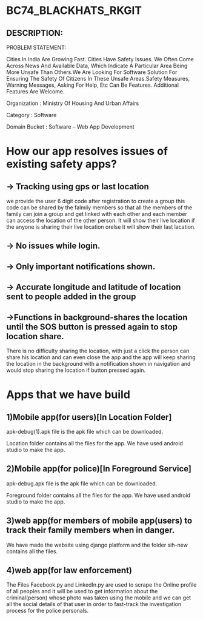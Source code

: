 # BC74_BLACKHATS_RKGIT

## DESCRIPTION:

PROBLEM STATEMENT:

Cities In India Are Growing Fast. Cities Have Safety Issues. We Often Come Across News And Available Data, Which Indicate A Particular Area Being More Unsafe Than Others.We Are Looking For Software Solution For Ensuring The Safety Of Citizens In These Unsafe Areas.Safety Measures, Warning Messages, Asking For Help, Etc Can Be Features. Additional Features Are Welcome.

Organization : Ministry Of Housing And Urban Affairs

Category : Software

Domain Bucket : Software – Web App Development

# How our app resolves issues of existing safety apps?

## -> Tracking using gps or last location

we provide the user 6 digit code after registration to create a group this code can be shared by the falmily members so that all the members of the family can join a group and get linked with each other and each member can access the location of the other person. It will show their live location if the anyone is sharing 
their live location orelse it will show their last lacation.

## -> No issues while login.

## -> Only important notifications shown.
 
## -> Accurate longitude and latitude of location sent to people added in the group


## ->Functions in background-shares the location until the SOS button is pressed again to stop location share.

There is no difficulty sharing the location, with just a click the person can share his location and can even close the app and the app will keep sharing the location in the background with a notification shown in navigation and would stop sharing the location if button pressed again.

# Apps that we have build

## 1)Mobile app(for users)[In Location Folder]

apk-debug(1).apk file is the apk file which can be downloaded.

Location folder contains all the files for the app. We have used android studio to make the app.

## 2)Mobile app(for police)[In Foreground Service]

apk-debug.apk file is the apk file which can be downloaded.

Foreground folder contains all the files for the app. We have used android studio to make the app.


## 3)web app(for members of mobile app(users)  to track their family members when in danger.

We have made the website using django platform and the folder sih-new contains all the files.

## 4)web app(for law enforcement)
The Files Facebook.py and LinkedIn.py are used to scrape the Online profile of all peoples and it will be used to get information about the criminal(person) whose photo was taken using the mobile and we can get all the social details of that user in order to fast-track the investigation process for the police personals.
